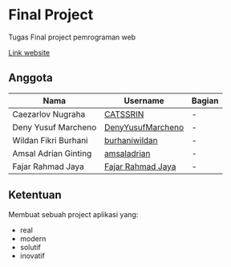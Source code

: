# Final Project

Tugas Final project pemrograman web

[Link website](https://catssrin.github.io/FP-PemWeb-H/)

##  Anggota

|Nama|Username|Bagian| 
|----|--------|------|
|Caezarlov Nugraha|[CATSSRIN](https://github.com/CATSSRIN)|-|
|Deny Yusuf Marcheno|[DenyYusufMarcheno](https://github.com/DenyYusufMarcheno)|-|
|Wildan Fikri Burhani|[burhaniwildan](https://github.com/burhaniwildan)|-|
|Amsal Adrian Ginting|[amsaladrian](https://github.com/amsaladrian)|-|
|Fajar Rahmad Jaya|[Fajar Rahmad Jaya](https://github.com/Fajar-RahmadJaya)|-|


## Ketentuan
Membuat sebuah project aplikasi yang:
- real 
- modern
- solutif
- inovatif



